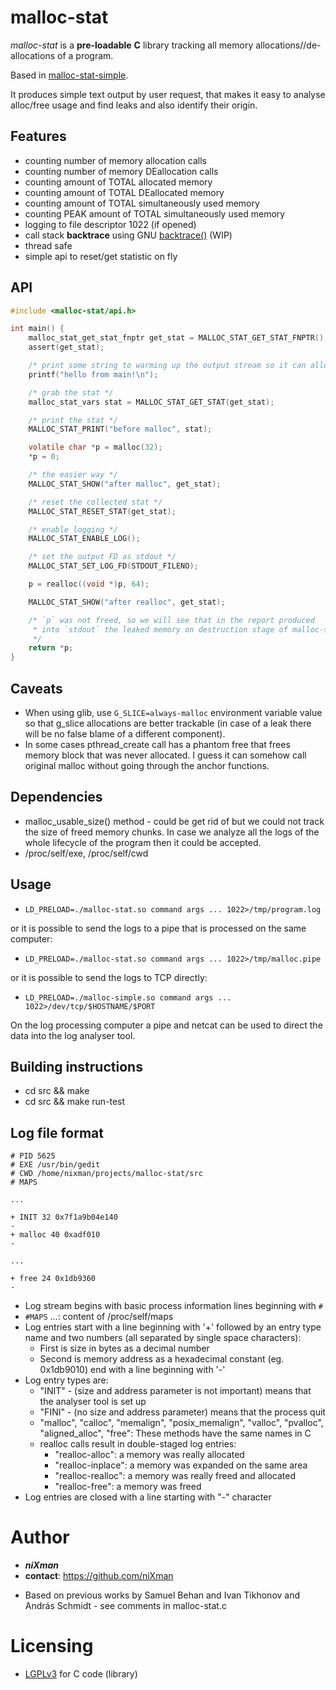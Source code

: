 malloc-stat
=================

*malloc-stat* is a **pre-loadable** **C** library tracking all memory allocations//de-allocations of a program.

Based in [malloc-stat-simple](https://github.com/qgears/log-malloc-simple).

It produces simple text output by user request, that makes it easy to analyse alloc/free usage and find leaks and also identify their origin.

## Features

- counting number of memory allocation calls
- counting number of memory DEallocation calls
- counting amount of TOTAL allocated memory
- counting amount of TOTAL DEallocated memory
- counting amount of TOTAL simultaneously used memory
- counting PEAK amount of TOTAL simultaneously used memory
- logging to file descriptor 1022 (if opened)
- call stack **backtrace** using GNU [backtrace()](https://man7.org/linux/man-pages/man3/backtrace.3.html) (WIP)
- thread safe
- simple api to reset/get statistic on fly

## API

```c
#include <malloc-stat/api.h>

int main() {
    malloc_stat_get_stat_fnptr get_stat = MALLOC_STAT_GET_STAT_FNPTR();
    assert(get_stat);

    /* print some string to warming up the output stream so it can allocate required buffers */
    printf("hello from main!\n");

    /* grab the stat */
    malloc_stat_vars stat = MALLOC_STAT_GET_STAT(get_stat);

    /* print the stat */
    MALLOC_STAT_PRINT("before malloc", stat);

    volatile char *p = malloc(32);
    *p = 0;

    /* the easier way */
    MALLOC_STAT_SHOW("after malloc", get_stat);

    /* reset the collected stat */
    MALLOC_STAT_RESET_STAT(get_stat);

    /* enable logging */
    MALLOC_STAT_ENABLE_LOG();

    /* set the output FD as stdout */
    MALLOC_STAT_SET_LOG_FD(STDOUT_FILENO);

    p = realloc((void *)p, 64);

    MALLOC_STAT_SHOW("after realloc", get_stat);

    /* `p` was not freed, so we will see that in the report produced 
     * into `stdout` the leaked memory on destruction stage of malloc-stat.so
     */
    return *p;
}
```

## Caveats

- When using glib, use `G_SLICE=always-malloc` environment variable value so that g_slice allocations are better trackable (in case of a leak there will be no false blame of a different component).
- In some cases pthread_create call has a phantom free that frees memory block that was never allocated. I guess it can somehow call original malloc without going through the anchor functions.

## Dependencies

- malloc_usable_size() method - could be get rid of but we could not track the size of freed memory chunks. In case we analyze all the logs of the whole lifecycle of the program then it could be accepted.
- /proc/self/exe, /proc/self/cwd

## Usage

- `LD_PRELOAD=./malloc-stat.so command args ... 1022>/tmp/program.log`

or it is possible to send the logs to a pipe that is processed on the same computer:

- `LD_PRELOAD=./malloc-stat.so command args ... 1022>/tmp/malloc.pipe`

or it is possible to send the logs to TCP directly:

- `LD_PRELOAD=./malloc-simple.so command args ... 1022>/dev/tcp/$HOSTNAME/$PORT`

On the log processing computer a pipe and netcat can be used to direct the data into the log analyser tool.

## Building instructions

- cd src && make
- cd src && make run-test

## Log file format

```
# PID 5625
# EXE /usr/bin/gedit
# CWD /home/nixman/projects/malloc-stat/src
# MAPS

...

+ INIT 32 0x7f1a9b04e140
-
+ malloc 40 0xadf010
-

...

+ free 24 0x1db9360
-
```

* Log stream begins with basic process information lines beginning with `#`
* `#MAPS` ...: content of /proc/self/maps
* Log entries start with a line beginning with '+' followed by an entry type name and two numbers (all separated by single space characters):
    * First is size in bytes as a decimal number
    * Second is memory address as a hexadecimal constant (eg. 0x1db9010)
end with a line beginning with '-'
* Log entry types are:
    * "INIT" - (size and address parameter is not important) means that the analyser tool is set up
    * "FINI" - (no size and address parameter) means that the process quit
    * "malloc", "calloc", "memalign", "posix_memalign", "valloc", "pvalloc", "aligned_alloc", "free": These methods have the same names in C
    * realloc calls result in double-staged log entries:
        - "realloc-alloc": a memory was really allocated
        - "realloc-inplace": a memory was expanded on the same area
        - "realloc-realloc": a memory was really freed and allocated
        - "realloc-free": a memory was freed
* Log entries are closed with a line starting with "-" character

# Author

- ***niXman***
- **contact**: https://github.com/niXman
* Based on previous works by Samuel Behan and Ivan Tikhonov and András Schmidt - see comments in malloc-stat.c

# Licensing

* [LGPLv3](https://www.gnu.org/licenses/lgpl.html) for C code (library)

